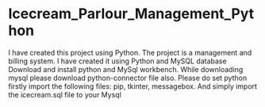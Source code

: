 # Icecream_Parlour_Management_Python
I have created this project using Python. The project is a management and billing  system. I have created it using Python and MySQL database 
Download and install python and MySql workbench.
While downloading mysql please download python-connector file also.
Please do set python firstly import the following files:
pip, tkinter, messagebox.
And simply import the icecream.sql file to your Mysql
